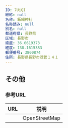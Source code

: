 ```yaml
---
ID: 7UiQI
総称: null
名称: 飯縄神社
名称読み: null
別名: null
都道府県: 長野県
区域: 長野市
緯度: 36.6619373
経度: 138.1615383
郵便番号: 3800874
住所: 長野県長野市茂菅１４１
---
```


## その他

### 参考URL

| URL | 説明          |
| --- | ------------- |
|     | OpenStreetMap |
